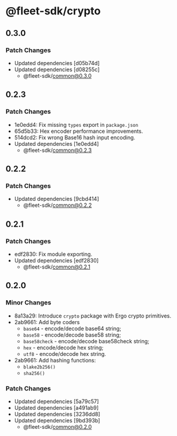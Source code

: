 # @fleet-sdk/crypto

## 0.3.0

### Patch Changes

- Updated dependencies [d05b74d]
- Updated dependencies [d08255c]
  - @fleet-sdk/common@0.3.0

## 0.2.3

### Patch Changes

- 1e0edd4: Fix missing `types` export in `package.json`
- 65d5b33: Hex encoder performance improvements.
- 514dcd2: Fix wrong Base16 hash input encoding.
- Updated dependencies [1e0edd4]
  - @fleet-sdk/common@0.2.3

## 0.2.2

### Patch Changes

- Updated dependencies [9cbd414]
  - @fleet-sdk/common@0.2.2

## 0.2.1

### Patch Changes

- edf2830: Fix module exporting.
- Updated dependencies [edf2830]
  - @fleet-sdk/common@0.2.1

## 0.2.0

### Minor Changes

- 8a13a29: Introduce `crypto` package with Ergo crypto primitives.
- 2ab9661: Add byte coders
  - `base64` - encode/decode base64 string;
  - `base58` - encode/decode base58 string;
  - `base58check` - encode/decode base58check string;
  - `hex` - encode/decode hex string;
  - `utf8` - encode/decode hex string.
- 2ab9661: Add hashing functions:
  - `blake2b256()`
  - `sha256()`

### Patch Changes

- Updated dependencies [5a79c57]
- Updated dependencies [a491ab9]
- Updated dependencies [3236dd8]
- Updated dependencies [9bd393b]
  - @fleet-sdk/common@0.2.0
